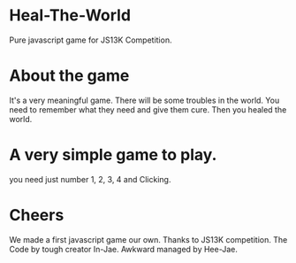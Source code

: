 Heal-The-World
==============

Pure javascript game for JS13K Competition.


About the game
=
It's a very meaningful game.
There will be some troubles in the world.
You need to remember what they need and give them cure.
Then you healed the world.


A very simple game to play.
=
you need just
number 1, 2, 3, 4
and 
Clicking.

Cheers
=
We made a first javascript game our own.
Thanks to JS13K competition.
The Code by tough creator In-Jae.
Awkward managed by Hee-Jae.

